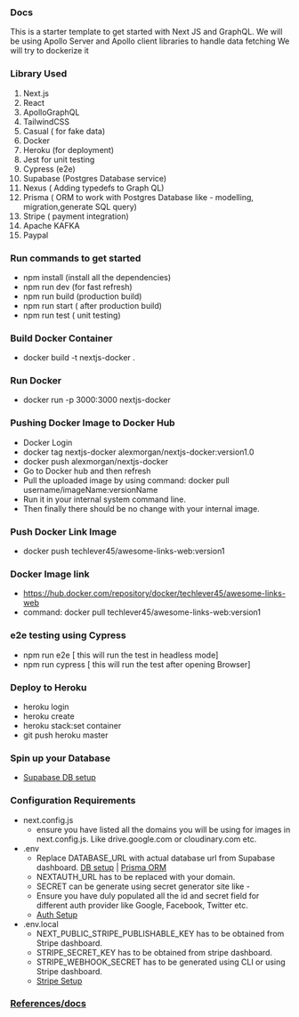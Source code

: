 ### Docs

This is a starter template to get started with Next JS and GraphQL.
We will be using Apollo Server and Apollo client libraries to handle data fetching
We will try to dockerize it

### Library Used

1. Next.js
2. React
3. ApolloGraphQL
4. TailwindCSS
5. Casual ( for fake data)
6. Docker
7. Heroku (for deployment)
8. Jest for unit testing
9. Cypress (e2e)
10. Supabase (Postgres Database service)
11. Nexus ( Adding typedefs to Graph QL)
12. Prisma ( ORM to work with Postgres Database like - modelling, migration,generate SQL query)
13. Stripe ( payment integration)
14. Apache KAFKA
15. Paypal

### Run commands to get started

- npm install (install all the dependencies)
- npm run dev (for fast refresh)
- npm run build (production build)
- npm run start ( after production build)
- npm run test ( unit testing)

### Build Docker Container

- docker build -t nextjs-docker .

### Run Docker

- docker run -p 3000:3000 nextjs-docker

### Pushing Docker Image to Docker Hub

- Docker Login
- docker tag nextjs-docker alexmorgan/nextjs-docker:version1.0
- docker push alexmorgan/nextjs-docker
- Go to Docker hub and then refresh
- Pull the uploaded image by using command: docker pull username/imageName:versionName
- Run it in your internal system command line.
- Then finally there should be no change with your internal image.

### Push Docker Link Image

- docker push techlever45/awesome-links-web:version1

### Docker Image link

- https://hub.docker.com/repository/docker/techlever45/awesome-links-web
- command: docker pull techlever45/awesome-links-web:version1

### e2e testing using Cypress

- npm run e2e [ this will run the test in headless mode]
- npm run cypress [ this will run the test after opening Browser]

### Deploy to Heroku

- heroku login
- heroku create
- heroku stack:set container
- git push heroku master

### Spin up your Database

- [Supabase DB setup](docs/databaseSetup.md)

### Configuration Requirements

- next.config.js
  - ensure you have listed all the domains you will be using for images in next.config.js. Like drive.google.com or cloudinary.com etc.
- .env
  - Replace DATABASE_URL with actual database url from Supabase dashboard. [DB setup](docs/databaseSetup.md) | [Prisma ORM](docs/workingWithPrisma.md)
  - NEXTAUTH_URL has to be replaced with your domain.
  - SECRET can be generate using secret generator site like -
  - Ensure you have duly populated all the id and secret field for different auth provider like Google, Facebook, Twitter etc.
  - [ Auth Setup](docs/authProviders.md)
- .env.local
  - NEXT_PUBLIC_STRIPE_PUBLISHABLE_KEY has to be obtained from Stripe dashboard.
  - STRIPE_SECRET_KEY has to be obtained from stripe dashboard.
  - STRIPE_WEBHOOK_SECRET has to be generated using CLI or using Stripe dashboard.
  - [Stripe Setup](docs/stripeSetup.md)

### [References/docs](docs/allReferences.md)
